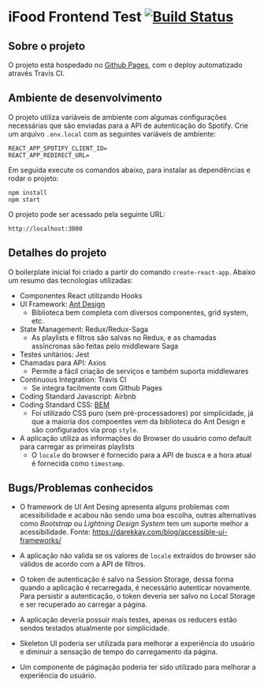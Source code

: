# iFood Frontend Test [![Build Status](https://travis-ci.org/matheusdc/ifood-frontend-test.svg?branch=master)](https://travis-ci.org/matheusdc/ifood-frontend-test) 

## Sobre o projeto

O projeto está hospedado no [Github Pages](https://matheusdc.github.io/ifood-frontend-test), com o deploy automatizado através Travis CI.

## Ambiente de desenvolvimento

O projeto utiliza variáveis de ambiente com algumas configurações necessárias que são enviadas para a API de autenticação do Spotify. Crie um arquivo `.env.local` com as seguintes variáveis de ambiente:
```
REACT_APP_SPOTIFY_CLIENT_ID=
REACT_APP_REDIRECT_URL=
```

Em seguida execute os comandos abaixo, para instalar as dependências e rodar o projeto:
```
npm install
npm start
```

O projeto pode ser acessado pela seguinte URL:
```
http://localhost:3000
```

## Detalhes do projeto

O boilerplate inicial foi criado a partir do comando `create-react-app`. Abaixo um resumo das tecnologias utilizadas:

* Componentes React utilizando Hooks
* UI Framework: [Ant Design](https://ant.design/)
  * Biblioteca bem completa com diversos componentes, grid system, etc. 
* State Management: Redux/Redux-Saga
  * As playlists e filtros são salvas no Redux, e as chamadas assíncronas são feitas pelo middleware Saga
* Testes unitários: Jest
* Chamadas para API: Axios
  * Permite a fácil criação de serviços e também suporta middlewares
* Continuous Integration: Travis CI
  * Se integra facilmente com Github Pages
* Coding Standard Javascript: Airbnb
* Coding Standard CSS: [BEM](http://getbem.com/introduction/)
  * Foi utilizado CSS puro (sem pré-processadores) por simplicidade, já que a maioria dos compoentes vem da biblioteca do Ant Design e são configurados via prop `style`.
* A aplicação utiliza as informações do Browser do usuário como default para carregar as primeiras playlists
  * O `locale` do browser é fornecido para a API de busca e a hora atual é fornecida como `timestamp`.

## Bugs/Problemas conhecidos
* O framework de UI Ant Desing apresenta alguns problemas com acessibilidade e acabou não sendo uma boa escolha, outras alternativas como *Bootstrap* ou *Lightning Design System* tem um suporte melhor a acessibilidade. Fonte: https://darekkay.com/blog/accessible-ui-frameworks/

* A aplicação não valida se os valores de `locale` extraídos do browser são válidos de acordo com a API de filtros. 

* O token de autenticação é salvo na Session Storage, dessa forma quando a aplicação é recarregada, é necessário autenticar novamente. Para persistir a autenticação, o token deveria ser salvo no Local Storage e ser recuperado ao carregar a página.

* A aplicação deveria possuir mais testes, apenas os reducers estão sendos testados atualmente por simplicidade.

* Skeleton UI poderia ser utilizada para melhorar a experiência do usuário e diminuir a sensação de tempo do carregamento da página.

* Um componente de páginação poderia ter sido utilizado para melhorar a experiência do usuário.
